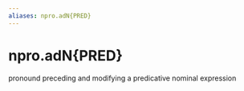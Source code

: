 ```yaml
---
aliases: npro.adN{PRED}
---
```

# npro.adN{PRED}

pronound preceding and modifying a predicative nominal expression
> 